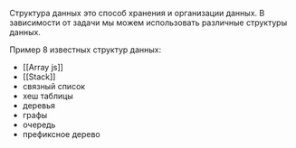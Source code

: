 Структура данных это способ хранения и организации данных. В зависимости от задачи мы можем использовать различные структуры данных.

Пример 8 известных структур данных:
- [[Array js]]
- [[Stack]]
- связный список
- хеш таблицы 
- деревья
- графы 
- очередь
- префиксное дерево